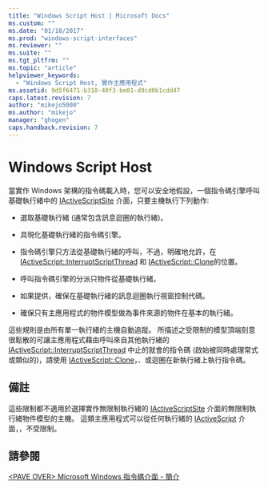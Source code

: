 ```yaml
---
title: "Windows Script Host | Microsoft Docs"
ms.custom: ""
ms.date: "01/18/2017"
ms.prod: "windows-script-interfaces"
ms.reviewer: ""
ms.suite: ""
ms.tgt_pltfrm: ""
ms.topic: "article"
helpviewer_keywords: 
  - "Windows Script Host, 實作主應用程式"
ms.assetid: 9d5f6471-b318-40f3-be01-d9cd0b1cdd47
caps.latest.revision: 7
author: "mikejo5000"
ms.author: "mikejo"
manager: "ghogen"
caps.handback.revision: 7
---
```

# Windows Script Host
當實作 Windows 架構的指令碼載入時，您可以安全地假設，一個指令碼引擎呼叫基礎執行緒中的 [IActiveScriptSite](../winscript/reference/iactivescriptsite.md) 介面，只要主機執行下列動作:  
  
-   選取基礎執行緒 \(通常包含訊息迴圈的執行緒\)。  
  
-   具現化基礎執行緒的指令碼引擎。  
  
-   指令碼引擎只方法從基礎執行緒的呼叫，不過，明確地允許，在 [IActiveScript::InterruptScriptThread](../winscript/reference/iactivescript-interruptscriptthread.md) 和 [IActiveScript::Clone](../winscript/reference/iactivescript-clone.md)的位置。  
  
-   呼叫指令碼引擎的分派只物件從基礎執行緒。  
  
-   如果提供，確保在基礎執行緒的訊息迴圈執行視窗控制代碼。  
  
-   確保只有主應用程式的物件模型做為事件來源的物件在基本的執行緒。  
  
 這些規則是由所有單一執行緒的主機自動追蹤。  所描述之受限制的模型頂端刻意很鬆散的可讓主應用程式藉由呼叫來自其他執行緒的 [IActiveScript::InterruptScriptThread](../winscript/reference/iactivescript-interruptscriptthread.md) 中止的就會的指令碼 \(啟始被同時處理常式或類似的\)，請使用 [IActiveScript::Clone](../winscript/reference/iactivescript-clone.md)，、或迴圈在新執行緒上執行指令碼。  
  
## 備註  
 這些限制都不適用於選擇實作無限制執行緒的 [IActiveScriptSite](../winscript/reference/iactivescriptsite.md) 介面的無限制執行緒物件模型的主機。  這類主應用程式可以從任何執行緒的 [IActiveScript](../winscript/reference/iactivescript.md) 介面，，不受限制。  
  
## 請參閱  
 [\<PAVE OVER\> Microsoft Windows 指令碼介面 \- 簡介](../Topic/%3CPAVE%20OVER%3E%20Microsoft%20Windows%20Script%20Interfaces%20-%20Introduction.md)